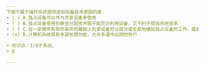 ```yaml
---
下面不属于操作系统提供虚拟设备技术原因的是
- ( ) A.独占设备可以作为共享设备来使用 
- ( ) B.独占设备使用的静态分配技术既不能充分利用设备，又不利于提高系统效率
- ( ) C.在一定硬件和软件条件的基础上共享设备可以部分或全部地模拟独占设备的工作，提高独占设备的利用率和系统效率
- (x) D.计算机系统具有多道处理功能，允许多道作业同时执行

> 知识点：I/O子系统。
> D

---
```

